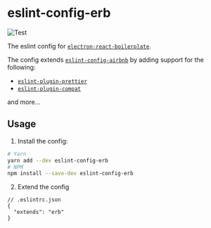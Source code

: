 # eslint-config-erb

![Test](https://github.com/electron-react-boilerplate/eslint-config-erb/workflows/Test/badge.svg)

The eslint config for [`electron-react-boilerplate`](https://github.com/electron-react-boilerplate/electron-react-boilerplate).

The config extends [`eslint-config-airbnb`](https://www.npmjs.com/package/eslint-config-airbnb) by adding support for the following:

- [`eslint-plugin-prettier`](https://github.com/prettier/eslint-plugin-prettier)
- [`eslint-plugin-compat`](https://github.com/amilajack/eslint-plugin-compat)

and more...

## Usage

1. Install the config:

```bash
# Yarn
yarn add --dev eslint-config-erb
# NPM
npm install --save-dev eslint-config-erb
```

2. Extend the config

```jsonc
// .eslintrc.json
{
  "extends": "erb"
}
```
